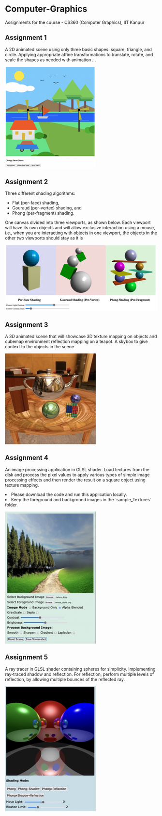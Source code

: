 # Computer-Graphics
Assignments for the course - CS360 (Computer Graphics), IIT Kanpur

<h2>Assignment 1</h2>
<p>
  A 2D animated scene using only three basic shapes: square, triangle, and circle. Applying appropriate affine transformations to translate, rotate, and scale the shapes as needed with animation ...
</p>
<img src="https://github.com/Shreyasi2002/Computer-Graphics/blob/main/images/ass1.png" alt="2D Scene" width="300">

<h2>Assignment 2</h2>
<p>
  Three different shading algorithms: 
  <ul>
      <li>Flat (per-face) shading, </li>
      <li>Gouraud (per-vertex) shading, and </li>
      <li>Phong (per-fragment) shading.</li>
  </ul>
  One canvas divided into three viewports, as shown below. Each viewport will have its own objects and will allow exclusive interaction using a mouse, i.e., when you are interacting with objects in one viewport, the objects in the other two viewports should stay as it is
</p>
<img src="https://github.com/Shreyasi2002/Computer-Graphics/blob/main/images/ass2.png" alt="Shading" width="600">

<h2>Assignment 3</h2>
<p>
  A 3D animated scene that will showcase 3D texture mapping on objects and cubemap environment reflection mapping on a teapot. A skybox to give context to the objects in the scene
</p>
<img src="https://github.com/Shreyasi2002/Computer-Graphics/blob/main/images/ass3.png" alt="Reflection" width="300">

<h2>Assignment 4</h2>
<p>
  An image processing application in GLSL shader. Load textures from the disk and process the pixel values to apply various types of simple image processing effects and then render the result on a square object using texture mapping. 
  <li> Please download the code and run this application locally. </li>
  <li> Keep the foreground and background images in the `sample_Textures` folder. </li>
</p>
<img src="https://github.com/Shreyasi2002/Computer-Graphics/blob/main/images/ass4.png" alt="Image-processor" width="300">

<h2>Assignment 5</h2>
<p>
  A ray tracer in GLSL shader containing spheres for simplicity. Implementing ray-traced shadow and reflection. For reflection, perform multiple levels of reflection, by allowing multiple bounces of the reflected ray.
</p>
<img src="https://github.com/Shreyasi2002/Computer-Graphics/blob/main/images/ass5.png" alt="Ray-tracer" width="300">

